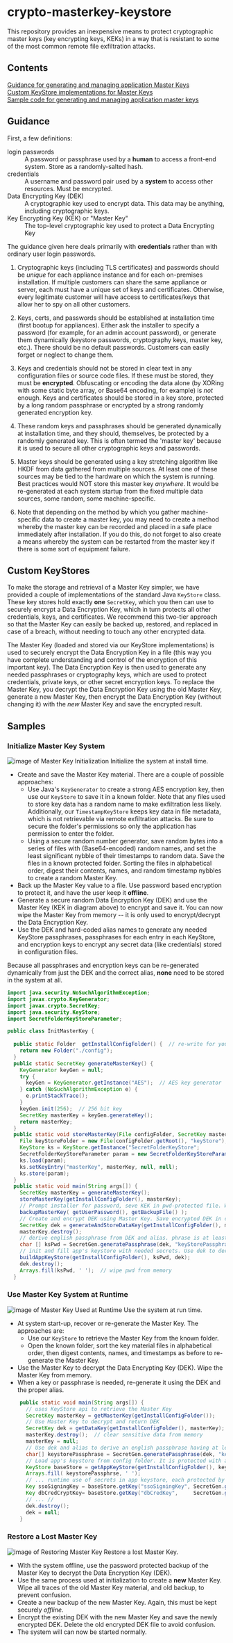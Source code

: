 # crypto-masterkey-keystore

This repository provides an inexpensive means to protect cryptographic master keys (key encrypting keys, KEKs) in a way that is resistant to some of the most common remote file exfiltration attacks.

## Contents
[Guidance for generating and managing application Master Keys](#guidance)  
[Custom KeyStore implementations for Master Keys](#custom-keystores)  
[Sample code for generating and managing application master keys](#samples)



## Guidance
First, a few definitions:
<dl>
  <dt>login passwords</dt>
  <dd>A password or passphrase used by a <b>human</b> to access a front-end system. Store as a randomly-salted hash.</dd>
  <dt>credentials</dt>
  <dd>A username and password pair used by a <b>system</b> to access other resources. Must be encrypted.</dd>
  <dt>Data Encrypting Key (DEK)</dt>
  <dd>A cryptographic key used to encrypt data. This data may be anything, including cryptographic keys.</dd>
  <dt>Key Encrypting Key (KEK) or "Master Key"<dt>
  <dd>The top-level cryptographic key used to protect a Data Encrypting Key</dd>
</dl>

The guidance given here deals primarily with __credentials__ rather than with ordinary user login passwords.

1. Cryptographic keys (including TLS certificates) and passwords should be *unique* for each appliance instance and for each on-premises installation.  If multiple customers can share the same appliance or server, each must have a unique set of keys and certificates.  Otherwise, every legitimate customer will have access to certificates/keys that allow her to spy on all other customers.

1. Keys, certs, and passwords should be established at installation time (first bootup for appliances).  Either ask the installer to specify a password (for example, for an admin account password), or generate them dynamically (keystore passwords, cryptography keys, master key, etc.).  There should be no default passwords.  Customers can easily forget or neglect to change them.

1. Keys and credentials should not be stored in clear text in any configuration files or source code files.  If these must be stored, they must be __encrypted__.  Obfuscating or encoding the data alone (by XORing with some static byte array, or Base64 encoding, for example) is _not_ enough. Keys and certificates should be stored in a key store, protected by a long random passphrase or encrypted by a strong randomly generated encryption key.

1. These random keys and passphrases should be generated dynamically at installation time, and they should, themselves, be protected by a randomly generated key.  This is often termed the 'master key' because it is used to secure all other cryptographic keys and passwords.

1. Master keys should be generated using a key stretching algorithm like HKDF from data gathered from multiple sources.  At least one of these sources may be tied to the hardware on which the system is running.  Best practices would NOT store this master key _anywhere_.  It would be re-generated at each system startup from the fixed multiple data sources, some random, some machine-specific. 

1. Note that depending on the method by which you gather machine-specific data to create a master key, you may need to create a method whereby the master key can be recorded and placed in a safe place immediately after installation. If you do this, do not forget to also create a means whereby the system can be restarted from the master key if there is some sort of equipment failure.


## Custom KeyStores

To make the storage and retrieval of a Master Key simpler, we have provided a couple of implementations of the standard Java `KeyStore` class. These key stores hold exactly __one__ `SecretKey`, which you then can use to securely encrypt a Data Encryption Key, which in turn protects all other credentials, keys, and certificates.  We recommend this two-tier approach so that the Master Key can easily be backed up, restored, and replaced in case of a breach, without needing to touch any other encrypted data.  

The Master Key (loaded and stored via our KeyStore implementations) is used to securely encrypt the Data Encryption Key in a file (this way you have complete understanding and control of the encryption of this important key). The Data Encryption Key is then used to generate any needed passphrases or cryptography keys, which are used to protect credentials, private keys, or other secret encryption keys.  To replace the Master Key, you decrypt the Data Encryption Key using the old Master Key, generate a new Master Key, then encrypt the Data Encryption Key (without changing it) with the _new_ Master Key and save the encrypted result.

## Samples
### Initialize Master Key System
![image of Master Key Initialization](https://github.com/IBM/crypto-masterkey-keystore/blob/master/common/images/MasterKeyInit.PNG)
Initialize the system at install time.
+ Create and save the Master Key material. There are a couple of possible approaches:
  + Use Java's `KeyGenerator` to create a strong AES encryption key, then use our `KeyStore` to save it in a known folder. Note that any files used to store key data has a random name to make exfiltration less likely. Additionally, our `TimestampKeyStore` keeps key data in file metadata, which is not retrievable via remote exfiltration attacks.
  Be sure to secure the folder's permissions so only the application has permission to enter the folder.
  + Using a secure random number generator, save random bytes into a series of files with (Base64-encoded) random names, and set the least significant nybble of their timestamps to random data. Save the files in a known protected folder.  Sorting the files in alphabetical order, digest their contents, names, and random timestamp nybbles to create a random Master Key.
+ Back up the Master Key value to a file. Use password based encryption to protect it, and have the user keep it __offline__.
+ Generate a secure random Data Encryption Key (DEK) and use the Master Key (KEK in diagram above) to encrypt and save it. You can now wipe the Master Key from memory -- it is only used to encrypt/decrypt the Data Encryption Key.
+ Use the DEK and hard-coded alias names to generate any needed KeyStore passphrases, passphrases for each entry in each KeyStore, and encryption keys to encrypt any secret data (like credentials) stored in configuration files.

Because all passphrases and encryption keys can be re-generated dynamically from just the DEK and the correct alias, __none__ need to be stored in the system at all.
  ```java
  import java.security.NoSuchAlgorithmException;
  import javax.crypto.KeyGenerator;
  import javax.crypto.SecretKey;
  import java.security.KeyStore;
  import SecretFolderKeyStoreParameter;
  
  public class InitMasterKey {
    
    public static Folder  getInstallConfigFolder() {  // re-write for your app
      return new Folder("./config");
    }
    public static SecretKey generateMasterKey() {
      KeyGenerator keyGen = null;
      try {
        keyGen = KeyGenerator.getInstance("AES");  // AES key generator
      } catch (NoSuchAlgorithmException e) {
        e.printStackTrace();
      }
      keyGen.init(256);  // 256 bit key
      SecretKey masterKey = keyGen.generateKey();
      return masterKey;
    }
    public static void storeMasterKey(File configFolder, SecretKey masterKey) {
      File keyStoreFolder = new File(configFolder.getRoot(), "keyStore");
      KeyStore ks = KeyStore.getInstance("SecretFolderKeyStore";
      SecretFolderKeyStoreParameter param = new SecretFolderKeyStoreParameter(keyStoreFolder);
      ks.load(param);
      ks.setKeyEntry("masterKey", masterKey, null, null);
      ks.store(param);
    }
    public static void main(String args[]) {
      SecretKey masterKey = generateMasterKey();
      storeMasterKey(getInstallConfigFolder(), masterKey);
      // Prompt installer for password, seve KEK in pwd-protected file. Warn user to move it OFFLINE.
      backupMasterKey( getUserPassword(), getBackupFile() );
      // Create and encrypt DEK using Master Key. Save encrypted DEK in config folder
      SecretKey dek = generateAndStoreDataKey(getInstallConfigFolder(), masterKey);
      masterKey.destroy();
      // derive english passphrase from DEK and alias. phrase is at least 256 bits of entropy.
      char [] ksPwd = SecretGen.generatePassphrase(dek, "keyStorePassphrase", 256);
      // init and fill app's keystore with needed secrets. Use dek to derive additional passphrases as needed.
      buildAppKeyStore(getInstallConfigFolder(), ksPwd, dek);
      dek.destroy();
      Arrays.fill(ksPwd, ' ');  // wipe pwd from memory
    }
  ```
### Use Master Key System at Runtime
![image of Master Key Used at Runtime](https://github.com/IBM/crypto-masterkey-keystore/blob/master/common/images/MasterKeyReadWrite.png)
Use the system at run time.  
+ At system start-up, recover or re-generate the Master Key.  The approaches are:
  + Use our `KeyStore` to retrieve the Master Key from the known folder.
  + Open the known folder, sort the key material files in alphabetical order, then digest contents, names, and timestamps as before to re-generate the Master Key.
+ Use the Master Key to decrypt the Data Encrypting Key (DEK).  Wipe the Master Key from memory.
+ When a key or passphrase is needed, re-generate it using the DEK and the proper alias.
```java
    public static void main(String args[]) {
      // uses KeyStore api to retrieve the Master Key
      SecretKey masterKey = getMasterKey(getInstallConfigFolder());
      // Use Master Key to decrypt and return DEK
      SecretKey dek = getDataKey(getInstallConfigFolder(), masterKey);
      masterKey.destroy();  // clear sensitive data from memory
      masterKey = null;
      // Use dek and alias to derive an english passphrase having at least 256 bits of entropy
      char[] keystorePassphrase = SecretGen.generatePassphrase(dek, "keyStorePassphrase", 256); 
      // Load app's keystore from config folder. It is protected with a strong passphrase
      KeyStore baseStore = getAppKeyStore(getInstallConfigFolder(), keystorePassphrase);
      Arrays.fill( keystorePassphrse, ' ');
      // ... runtime use of secrets in app keystore, each protected by custom passphrases ... //
      Key ssoSigningKey = baseStore.getKey("ssoSigningKey", SecretGen.generatePassphrase(dek, "ssoSigningPhrase", 256));
      Key dbCredCryptKey= baseStore.getKey("dbCredKey",     SecretGen.generatePassphrase(dek, "dbCredPhrase",     256));
      // ... //
      dek.destroy();
      dek = null;
    }
```
### Restore a Lost Master Key
![image of Restoring Master Key](https://github.com/IBM/crypto-masterkey-keystore/blob/master/common/images/MasterKeyRestore.PNG)
Restore a lost Master Key.
+ With the system offline, use the password protected backup of the Master Key to decrypt the Data Encryption Key (DEK).
+ Use the same process used at initialization to create a __new__ Master Key. Wipe all traces of the old Master Key material, and old backup, to prevent confusion.
+ Create a new backup of the new Master Key. Again, this must be kept securely _offline_.
+ Encrypt the existing DEK with the new Master Key and save the newly encrypted DEK. Delete the old encrypted DEK file to avoid confusion.
+ The system will can now be started normally.
